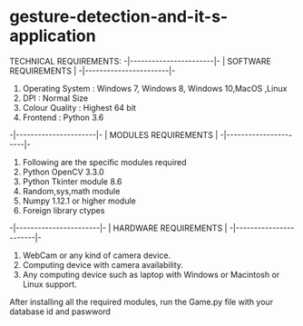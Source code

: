 # gesture-detection-and-it-s-application

TECHNICAL REQUIREMENTS:
-|-----------------------|-
 | SOFTWARE REQUIREMENTS |
-|-----------------------|-

1. Operating System    : Windows 7, Windows 8, Windows 10,MacOS ,Linux                        
2. DPI                            : Normal Size
3. Colour Quality          : Highest 64 bit
4. Frontend                   : Python 3.6

-|----------------------|-
 | MODULES REQUIREMENTS |
-|----------------------|-

1. Following are the specific modules required
2. Python OpenCV  3.3.0
3. Python Tkinter module 8.6
4. Random,sys,math module
5. Numpy 1.12.1 or higher module
6. Foreign library ctypes

-|-----------------------|-
 | HARDWARE REQUIREMENTS |
-|-----------------------|-

1. WebCam  or  any kind of camera device.
2. Computing device with camera availability.
3. Any computing device such as laptop with Windows or Macintosh or Linux support.

After installing all the required modules, run the Game.py file with your database id and paswword
